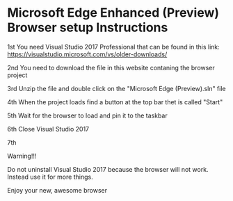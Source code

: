 # Microsoft Edge Enhanced (Preview) Browser setup Instructions
1st You need Visual Studio 2017 Professional that can be found in this link: https://visualstudio.microsoft.com/vs/older-downloads/

2nd You need to download the file in this website contaning the browser project

3rd Unzip the file and double click on the "Microsoft Edge (Preview).sln" file

4th When the project loads find a button at the top bar thet is called "Start"

5th Wait for the browser to load and pin it to the taskbar

6th Close Visual Studio 2017

7th

Warning!!!

Do not uninstall Visual Studio 2017 because the browser will not work. Instead use it for more things.

Enjoy your new, awesome browser
